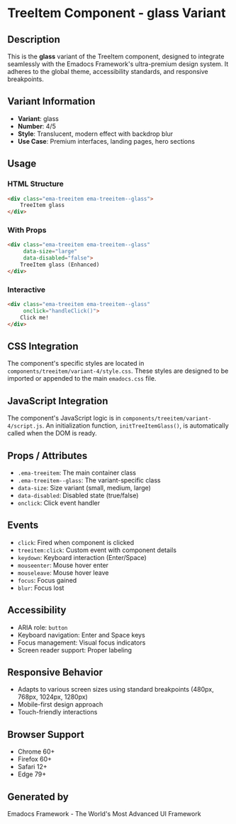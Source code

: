 # TreeItem Component - glass Variant

## Description
This is the **glass** variant of the TreeItem component, designed to integrate seamlessly with the Emadocs Framework's ultra-premium design system. It adheres to the global theme, accessibility standards, and responsive breakpoints.

## Variant Information
- **Variant**: glass
- **Number**: 4/5
- **Style**: Translucent, modern effect with backdrop blur
- **Use Case**: Premium interfaces, landing pages, hero sections

## Usage

### HTML Structure
```html
<div class="ema-treeitem ema-treeitem--glass">
    TreeItem glass
</div>
```

### With Props
```html
<div class="ema-treeitem ema-treeitem--glass" 
     data-size="large" 
     data-disabled="false">
    TreeItem glass (Enhanced)
</div>
```

### Interactive
```html
<div class="ema-treeitem ema-treeitem--glass" 
     onclick="handleClick()">
    Click me!
</div>
```

## CSS Integration
The component's specific styles are located in `components/treeitem/variant-4/style.css`. These styles are designed to be imported or appended to the main `emadocs.css` file.

## JavaScript Integration
The component's JavaScript logic is in `components/treeitem/variant-4/script.js`. An initialization function, `initTreeItemGlass()`, is automatically called when the DOM is ready.

## Props / Attributes
- `.ema-treeitem`: The main container class
- `.ema-treeitem--glass`: The variant-specific class
- `data-size`: Size variant (small, medium, large)
- `data-disabled`: Disabled state (true/false)
- `onclick`: Click event handler

## Events
- `click`: Fired when component is clicked
- `treeitem:click`: Custom event with component details
- `keydown`: Keyboard interaction (Enter/Space)
- `mouseenter`: Mouse hover enter
- `mouseleave`: Mouse hover leave
- `focus`: Focus gained
- `blur`: Focus lost

## Accessibility
- ARIA role: `button`
- Keyboard navigation: Enter and Space keys
- Focus management: Visual focus indicators
- Screen reader support: Proper labeling

## Responsive Behavior
- Adapts to various screen sizes using standard breakpoints (480px, 768px, 1024px, 1280px)
- Mobile-first design approach
- Touch-friendly interactions

## Browser Support
- Chrome 60+
- Firefox 60+
- Safari 12+
- Edge 79+

## Generated by
Emadocs Framework - The World's Most Advanced UI Framework
